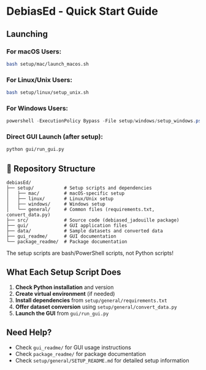 # DebiasEd - Quick Start Guide

## Launching

### **For macOS Users:**
```bash
bash setup/mac/launch_macos.sh
```

### **For Linux/Unix Users:**
```bash
bash setup/linux/setup_unix.sh
```

### **For Windows Users:**
```powershell
powershell -ExecutionPolicy Bypass -File setup/windows/setup_windows.ps1
```

### **Direct GUI Launch** (after setup):
```bash
python gui/run_gui.py
```

## 📁 Repository Structure

```
debiasEd/
├── setup/           # Setup scripts and dependencies
│   ├── mac/         # macOS-specific setup
│   ├── linux/       # Linux/Unix setup  
│   ├── windows/     # Windows setup
│   └── general/     # Common files (requirements.txt, convert_data.py)
├── src/             # Source code (debiased_jadouille package)
├── gui/             # GUI application files
├── data/            # Sample datasets and converted data
├── gui_readme/      # GUI documentation
└── package_readme/  # Package documentation
```


The setup scripts are bash/PowerShell scripts, not Python scripts!

## What Each Setup Script Does

1. **Check Python installation** and version
2. **Create virtual environment** (if needed)
3. **Install dependencies** from `setup/general/requirements.txt`
4. **Offer dataset conversion** using `setup/general/convert_data.py`
5. **Launch the GUI** from `gui/run_gui.py`

## Need Help?

- Check `gui_readme/` for GUI usage instructions
- Check `package_readme/` for package documentation  
- Check `setup/general/SETUP_README.md` for detailed setup information 
